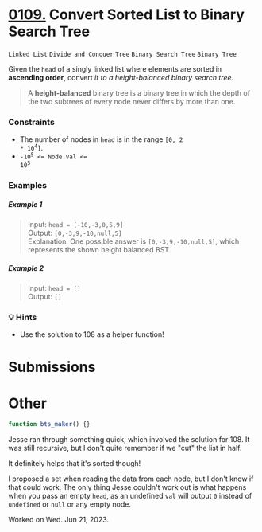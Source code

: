# [0109.](https://leetcode.com/problems/convert-sorted-list-to-binary-search-tree/description/) Convert Sorted List to Binary Search Tree
`Linked List` `Divide and Conquer` `Tree` `Binary Search Tree` `Binary Tree`

Given the `head` of a singly linked list where elements are sorted in **ascending order**, convert _it to a height-balanced binary search tree_.

> A **height-balanced** binary tree is a binary tree in which the depth of the two subtrees of every node never differs by more than one.

### Constraints
- The number of nodes in `head` is in the range <code>[0, 2 * 10<sup>4</sup>]</code>.
- <code>-10<sup>5</sup> <= Node.val <= 10<sup>5</sup></code>

### Examples

##### Example 1
> Input: `head = [-10,-3,0,5,9]`   
> Output: `[0,-3,9,-10,null,5]`  
> Explanation: One possible answer is `[0,-3,9,-10,null,5]`, which represents the shown height balanced BST.

##### Example 2
> Input: `head = []`   
> Output: `[]`  

### 💡 Hints
* Use the solution to 108 as a helper function!

# Submissions

# Other

```js
function bts_maker() {}
```

Jesse ran through something quick, which involved the solution for 108. It was still recursive, but I don't quite remember if we "cut" the list in half.

It definitely helps that it's sorted though!

I proposed a set when reading the data from each node, but I don't know if that could work. The only thing Jesse couldn't work out is what happens when you pass an empty `head`, as an undefined `val` will output `0` instead of `undefined` or `null` or any empty node.

Worked on Wed. Jun 21, 2023.

